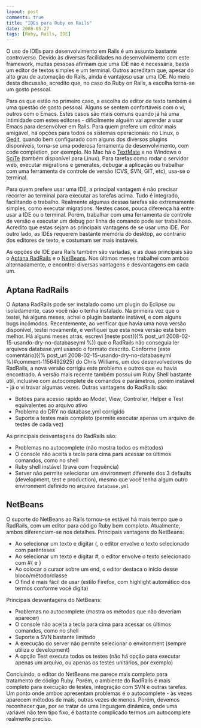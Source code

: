 ```yaml
---
layout: post
comments: true
title: "IDEs para Ruby on Rails"
date: 2008-05-27
tags: [Ruby, Rails, IDE]
---
```

O uso de IDEs para desenvolvimento em Rails é um assunto bastante controverso. Devido às diversas facilidades no desenvolvimento com este framework, muitas pessoas afirmam que uma IDE não é necessária, basta um editor de textos simples e um terminal. Outros acreditam que, apesar do alto grau de automação do Rails, ainda é vantajoso usar uma IDE. No meio desta discussão, acredito que, no caso do Ruby on Rails, a escolha torna-se um gosto pessoal.

Para os que estão no primeiro caso, a escolha do editor de texto também é uma questão de gosto pessoal. Alguns se sentem confortáveis com o vi, outros com o Emacs. Estes casos são mais comuns quando já há uma intimidade com estes editores - dificilmente alguém vai aprender a usar Emacs para desenvolver em Rails. Para quem prefere um editor mais amigável, há opções para todos os sistemas operacionais: no Linux, o [Gedit](http://www.gnome.org/projects/gedit/), quando bem configurado com alguns dos diversos plugins disponíveis, torna-se uma poderosa ferramenta de desenvolvimento, com code completion, por exemplo. No Mac há o [TextMate](http://macromates.com/) e no Windows o [SciTe](http://www.scintilla.org/SciTE.html) (também disponível para Linux). Para tarefas como rodar o servidor web, executar migrations e generates, debugar a aplicação ou trabalhar com uma ferramenta de controle de versão (CVS, SVN, GIT, etc), usa-se o terminal.

Para quem prefere usar uma IDE, a principal vantagem é não precisar recorrer ao terminal para executar as tarefas acima. Tudo é integrado, facilitando o trabalho. Realmente algumas dessas tarefas são extremamente simples, como executar migrations. Nestes casos, pouca diferença há entre usar a IDE ou o terminal. Porém, trabalhar com uma ferramenta de controle de versão e executar um debug por linha de comando pode ser trabalhoso. Acredito que estas sejam as principais vantagens de se usar uma IDE. Por outro lado, as IDEs requerem bastante memória do desktop, ao contrário dos editores de texto, e costumam ser mais instáveis.

As opções de IDE para Rails também são variadas, e as duas principais são o [Aptana RadRails](http://www.radrails.org/) e o [NetBeans](http://www.netbeans.org/features/ruby/index.html). Nos últimos meses trabalhei com ambos alternadamente, e encontrei diversas vantagens e desvantagens em cada um.

Aptana RadRails
---------------

O Aptana RadRails pode ser instalado como um plugin do Eclipse ou isoladamente, caso você não o tenha instalado. Na primeira vez que o testei, há alguns meses, achei o plugin bastante instável, e com alguns bugs incômodos. Recentemente, ao verificar que havia uma nova versão disponível, testei novamente, e verifiquei que esta nova versão está bem melhor. Há alguns meses atrás, escrevi [neste post]({% post_url 2008-02-15-usando-dry-no-databaseyml %}) que o RadRails não conseguia ler arquivos database.yml usando o formato descrito. Conforme [este comentário]({% post_url 2008-02-15-usando-dry-no-databaseyml %}#comment-1156492925) do Chris Williams, um dos desenvolvedores do RadRails, a nova versão corrigiu este problema e outros que eu havia encontrado. A versão mais recente também possui um Ruby Shell bastante útil, inclusive com autocomplete de comandos e parâmetros, porém instável - já o vi travar algumas vezes. Outras vantagens do RadRails são:

- Botões para acesso rápido ao Model, View, Controller, Helper e Test equivalentes ao arquivo ativo
- Problema do DRY no database.yml corrigido
- Suporte a testes mais completo (permite executar apenas um arquivo de testes de cada vez)

As principais desvantagens do RadRails são:

- Problemas no autocomplete (não mostra todos os métodos)
- O console não aceita a tecla para cima para acessar os últimos comandos, como no shell
- Ruby shell instável (trava com frequência)
- Server não permite selecionar um environment diferente dos 3 defaults (development, test e production), mesmo que você tenha algum outro environment definido no arquivo `database.yml`

NetBeans
--------

O suporte do NetBeans ao Rails tornou-se estável há mais tempo que o RadRails, com um editor para código Ruby bem completo. Atualmente, ambos diferenciam-se nos detalhes. Principais vantagens do NetBeans:

- Ao selecionar um texto e digitar (, o editor envolve o texto selecionado com parênteses
- Ao selecionar um texto e digitar #, o editor envolve o texto selecionado com #{ e }
- Ao colocar o cursor sobre um end, o editor destaca o inicio desse bloco/método/classe
- O find é mais fácil de usar (estilo Firefox, com highlight  automático dos termos conforme você digita)

Principais desvantagens do NetBeans:

- Problemas no autocomplete (mostra os métodos que não deveriam aparecer)
- O console não aceita a tecla para cima para acessar os últimos comandos, como no shell
- Suporte a SVN bastante limitado
- A execução do server não permite selecionar o environment (sempre utiliza o development)
- A opção Test executa todos os testes (não há opção para executar apenas um arquivo, ou apenas os testes unitários, por exemplo)

Concluindo, o editor do NetBeans me parece mais completo para tratamento de código Ruby. Porém, o ambiente do RadRails é mais completo para execução de testes, integração com SVN e outras tarefas. Um ponto onde ambos apresentam problemas é o autocomplete - às vezes aparecem métodos de mais, outras vezes de menos. Porém, devemos reconhecer que, por se tratar de uma linguagem dinâmica, onde uma variável não tem tipo fixo, é bastante complicado termos um autocomplete realmente preciso.
